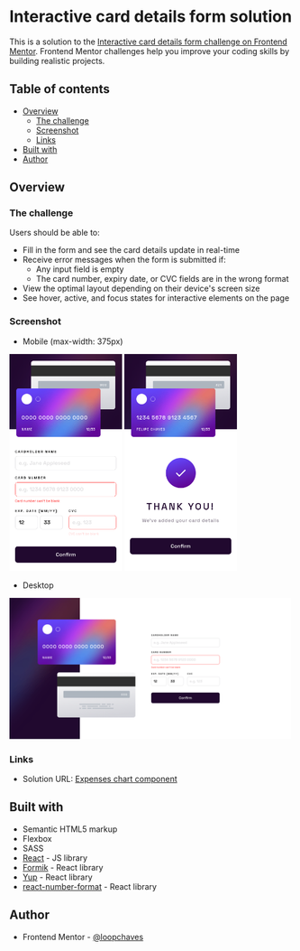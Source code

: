 # Interactive card details form solution

This is a solution to the [Interactive card details form challenge on Frontend Mentor](https://www.frontendmentor.io/challenges/expenses-chart-component-e7yJBUdjwt). Frontend Mentor challenges help you improve your coding skills by building realistic projects. 

## Table of contents

- [Overview](#overview)
  - [The challenge](#the-challenge)
  - [Screenshot](#screenshot)
  - [Links](#links)
- [Built with](#built-with)
- [Author](#author)

## Overview

### The challenge

Users should be able to:

- Fill in the form and see the card details update in real-time
- Receive error messages when the form is submitted if:
  - Any input field is empty
  - The card number, expiry date, or CVC fields are in the wrong format
- View the optimal layout depending on their device's screen size
- See hover, active, and focus states for interactive elements on the page

### Screenshot

- Mobile (max-width: 375px)

<img src='https://github.com/loopchaves/challenges/blob/main/src/img/screenshots/interactive-card-details-form-mobile1.png' width='200'>

<img src='https://github.com/loopchaves/challenges/blob/main/src/img/screenshots/interactive-card-details-form-mobile2.png' width='200'>

- Desktop

<img src='https://github.com/loopchaves/challenges/blob/main/src/img/screenshots/interactive-card-details-form-desktop.png' width='500'>

### Links

- Solution URL: [Expenses chart component](https://loopchaves.github.io/challenges/solutions/interactive-card-details-form)

## Built with

- Semantic HTML5 markup
- Flexbox
- SASS
- [React](https://reactjs.org/) - JS library
- [Formik](https://formik.org/) - React library
- [Yup](https://github.com/jquense/yup) - React library
- [react-number-format](https://www.npmjs.com/package/react-number-format) - React library

## Author

- Frontend Mentor - [@loopchaves](https://www.frontendmentor.io/profile/loopchaves)